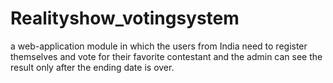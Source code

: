 # Realityshow_votingsystem
a web-application module in which the users from India need to register themselves and vote for their favorite contestant and the admin can see the result only after the ending date is over. 
